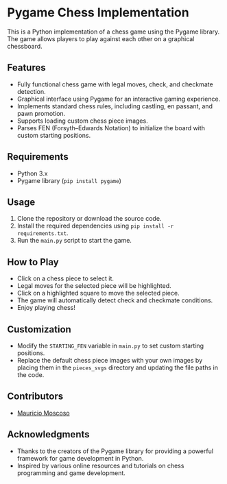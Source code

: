 # Pygame Chess Implementation

This is a Python implementation of a chess game using the Pygame library. The game allows players to play against each other on a graphical chessboard.

## Features

- Fully functional chess game with legal moves, check, and checkmate detection.
- Graphical interface using Pygame for an interactive gaming experience.
- Implements standard chess rules, including castling, en passant, and pawn promotion.
- Supports loading custom chess piece images.
- Parses FEN (Forsyth–Edwards Notation) to initialize the board with custom starting positions.

## Requirements

- Python 3.x
- Pygame library (`pip install pygame`)

## Usage

1. Clone the repository or download the source code.
2. Install the required dependencies using `pip install -r requirements.txt`.
3. Run the `main.py` script to start the game.

## How to Play

- Click on a chess piece to select it.
- Legal moves for the selected piece will be highlighted.
- Click on a highlighted square to move the selected piece.
- The game will automatically detect check and checkmate conditions.
- Enjoy playing chess!

## Customization

- Modify the `STARTING_FEN` variable in `main.py` to set custom starting positions.
- Replace the default chess piece images with your own images by placing them in the `pieces_svgs` directory and updating the file paths in the code.

## Contributors

- [Mauricio Moscoso](https://github.com/CasuallyPassingBy)

## Acknowledgments

- Thanks to the creators of the Pygame library for providing a powerful framework for game development in Python.
- Inspired by various online resources and tutorials on chess programming and game development.

